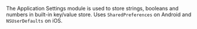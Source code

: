 The Application Settings module is used to store strings, booleans and numbers in built-in key/value store.
Uses `SharedPreferences` on Android and `NSUserDefaults` on iOS.